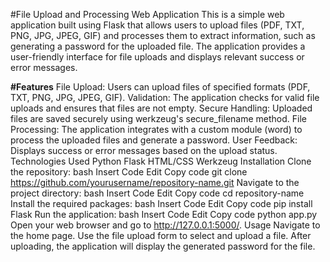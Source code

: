 #File Upload and Processing Web Application
This is a simple web application built using Flask that allows users to upload files (PDF, TXT, PNG, JPG, JPEG, GIF) and processes them to extract information, such as generating a password for the uploaded file. The application provides a user-friendly interface for file uploads and displays relevant success or error messages.

<b>#Features</b>
File Upload: Users can upload files of specified formats (PDF, TXT, PNG, JPG, JPEG, GIF).
Validation: The application checks for valid file uploads and ensures that files are not empty.
Secure Handling: Uploaded files are saved securely using werkzeug's secure_filename method.
File Processing: The application integrates with a custom module (word) to process the uploaded files and generate a password.
User Feedback: Displays success or error messages based on the upload status.
Technologies Used
Python
Flask
HTML/CSS
Werkzeug
Installation
Clone the repository:
bash
Insert Code
Edit
Copy code
git clone https://github.com/yourusername/repository-name.git
Navigate to the project directory:
bash
Insert Code
Edit
Copy code
cd repository-name
Install the required packages:
bash
Insert Code
Edit
Copy code
pip install Flask
Run the application:
bash
Insert Code
Edit
Copy code
python app.py
Open your web browser and go to http://127.0.0.1:5000/.
Usage
Navigate to the home page.
Use the file upload form to select and upload a file.
After uploading, the application will display the generated password for the file.
